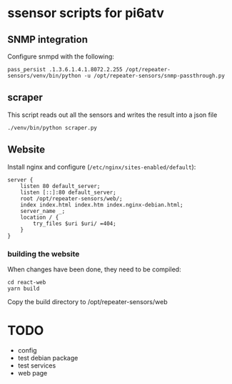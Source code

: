 # ssensor scripts for pi6atv

## SNMP integration
Configure snmpd with the following:

    pass_persist .1.3.6.1.4.1.8072.2.255 /opt/repeater-sensors/venv/bin/python -u /opt/repeater-sensors/snmp-passthrough.py
    
## scraper
This script reads out all the sensors and writes the result into a json file

    ./venv/bin/python scraper.py
    
## Website
Install nginx and configure (`/etc/nginx/sites-enabled/default`):

    server {
    	listen 80 default_server;
    	listen [::]:80 default_server;
    	root /opt/repeater-sensors/web/;
    	index index.html index.htm index.nginx-debian.html;
    	server_name _;
    	location / {
    		try_files $uri $uri/ =404;
    	}
    }

### building the website
When changes have been done, they need to be compiled:

    cd react-web
    yarn build
    
Copy the build directory to /opt/repeater-sensors/web

# TODO
* config
* test debian package
* test services
* web page
